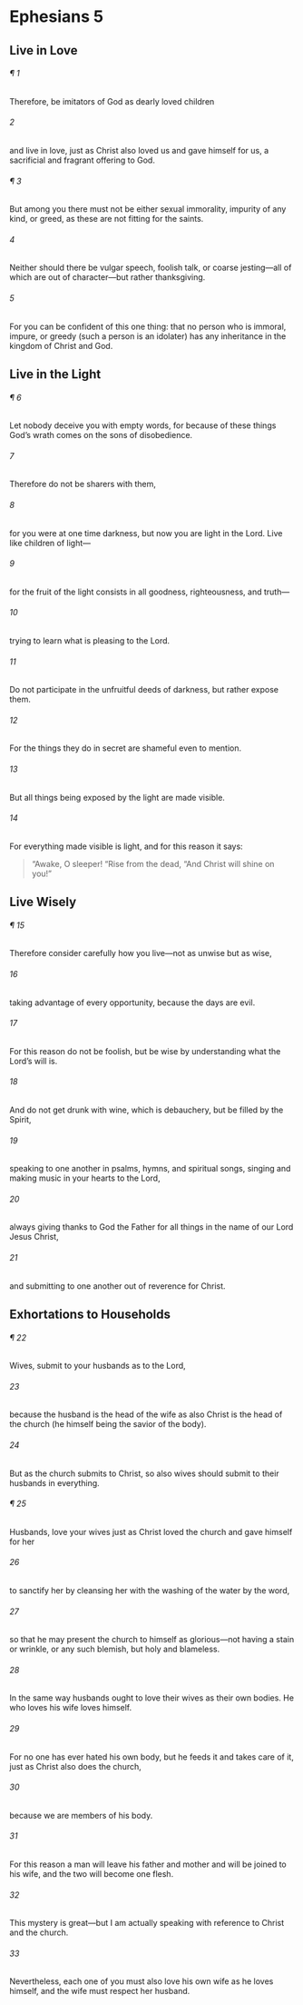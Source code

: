 # Ephesians 5
## Live in Love
###### ¶ 1
Therefore, be imitators of God as dearly loved children
###### 2
and live in love, just as Christ also loved us and gave himself for us, a sacrificial and fragrant offering to God.
###### ¶ 3
But among you there must not be either sexual immorality, impurity of any kind, or greed, as these are not fitting for the saints.
###### 4
Neither should there be vulgar speech, foolish talk, or coarse jesting—all of which are out of character—but rather thanksgiving.
###### 5
For you can be confident of this one thing: that no person who is immoral, impure, or greedy (such a person is an idolater) has any inheritance in the kingdom of Christ and God.
## Live in the Light
###### ¶ 6
Let nobody deceive you with empty words, for because of these things God’s wrath comes on the sons of disobedience.
###### 7
Therefore do not be sharers with them,
###### 8
for you were at one time darkness, but now you are light in the Lord. Live like children of light—
###### 9
for the fruit of the light consists in all goodness, righteousness, and truth—
###### 10
trying to learn what is pleasing to the Lord.
###### 11
Do not participate in the unfruitful deeds of darkness, but rather expose them.
###### 12
For the things they do in secret are shameful even to mention.
###### 13
But all things being exposed by the light are made visible.
###### 14
For everything made visible is light, and for this reason it says:
> “Awake, O sleeper!
> “Rise from the dead,
> “And Christ will shine on you!”
## Live Wisely
###### ¶ 15
Therefore consider carefully how you live—not as unwise but as wise,
###### 16
taking advantage of every opportunity, because the days are evil.
###### 17
For this reason do not be foolish, but be wise by understanding what the Lord’s will is.
###### 18
And do not get drunk with wine, which is debauchery, but be filled by the Spirit,
###### 19
speaking to one another in psalms, hymns, and spiritual songs, singing and making music in your hearts to the Lord,
###### 20
always giving thanks to God the Father for all things in the name of our Lord Jesus Christ,
###### 21
and submitting to one another out of reverence for Christ.
## Exhortations to Households
###### ¶ 22
Wives, submit to your husbands as to the Lord,
###### 23
because the husband is the head of the wife as also Christ is the head of the church (he himself being the savior of the body).
###### 24
But as the church submits to Christ, so also wives should submit to their husbands in everything.
###### ¶ 25
Husbands, love your wives just as Christ loved the church and gave himself for her
###### 26
to sanctify her by cleansing her with the washing of the water by the word,
###### 27
so that he may present the church to himself as glorious—not having a stain or wrinkle, or any such blemish, but holy and blameless.
###### 28
In the same way husbands ought to love their wives as their own bodies. He who loves his wife loves himself.
###### 29
For no one has ever hated his own body, but he feeds it and takes care of it, just as Christ also does the church,
###### 30
because we are members of his body.
###### 31
For this reason a man will leave his father and mother and will be joined to his wife, and the two will become one flesh.
###### 32
This mystery is great—but I am actually speaking with reference to Christ and the church.
###### 33
Nevertheless, each one of you must also love his own wife as he loves himself, and the wife must respect her husband.
